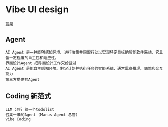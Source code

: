 # Vibe UI design
    蓝湖

## Agent
    AI Agent 是一种能够感知环境、进行决策并采取行动以实现特定目标的智能软件系统，它具备一定程度的自主性和适应性。
    界面设计Agent 把界面设计工作交给蓝湖
    AI Agent 是能自主感知环境、制定计划并执行任务的智能系统，通常具备推理、决策和交互能力
    第三方提供的Agent

## Coding 新范式
    LLM 分析 给一个todolist
    召集一堆的Agent (Manus Agent 总管)
    vibe Coding